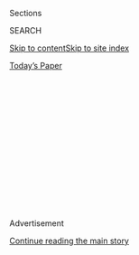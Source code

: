 <div id="app">

<div>

<div>

<div>

<div class="NYTAppHideMasthead css-1q2w90k e1suatyy0">

<div class="section css-ui9rw0 e1suatyy2">

<div class="css-eph4ug er09x8g0">

<div class="css-6n7j50">

</div>

<span class="css-1dv1kvn">Sections</span>

<div class="css-10488qs">

<span class="css-1dv1kvn">SEARCH</span>

</div>

[Skip to content](#site-content)[Skip to site
index](#site-index)

</div>

<div class="css-10698na e1huz5gh0">

</div>

</div>

<div id="masthead-bar-one" class="section hasLinks css-15hmgas e1csuq9d3">

<div class="css-uqyvli e1csuq9d0">

</div>

<div class="css-1uqjmks e1csuq9d1">

</div>

<div class="css-9e9ivx">

[](https://myaccount.nytimes.com/auth/login?response_type=cookie&client_id=vi)

</div>

<div class="css-1bvtpon e1csuq9d2">

[Today’s
Paper](https://www.nytimes.com/section/todayspaper)

</div>

</div>

</div>

</div>

<div data-aria-hidden="false">

<div id="site-content" data-role="main">

<div>

<div class="css-1aor85t" style="opacity:0.000000001;z-index:-1;visibility:hidden">

<div class="css-1hqnpie">

<div class="css-epjblv">

<span class="css-17xtcya">[Opinion](/section/opinion)</span><span class="css-x15j1o">|</span><span class="css-fwqvlz">America
Fails the Marshmallow
Test</span>

</div>

<div class="css-k008qs">

<div class="css-1iwv8en">

<span class="css-18z7m18"></span>

<div>

</div>

</div>

<span class="css-1n6z4y">https://nyti.ms/2UsT5CJ</span>

<div class="css-1705lsu">

<div class="css-4xjgmj">

<div class="css-4skfbu" data-role="toolbar" data-aria-label="Social Media Share buttons, Save button, and Comments Panel with current comment count" data-testid="share-tools">

  - 
  - 
  - 
  - 
    
    <div class="css-6n7j50">
    
    </div>

  - 
  - 

</div>

</div>

</div>

</div>

</div>

</div>

<div id="NYT_TOP_BANNER_REGION" class="css-13pd83m">

</div>

<div id="top-wrapper" class="css-1sy8kpn">

<div id="top-slug" class="css-l9onyx">

Advertisement

</div>

[Continue reading the main
story](#after-top)

<div class="ad top-wrapper" style="text-align:center;height:100%;display:block;min-height:250px">

<div id="top" class="place-ad" data-position="top" data-size-key="top">

</div>

</div>

<div id="after-top">

</div>

</div>

<div>

<div class="css-v5btjw etb61u70">

<div class="css-v05ibm etb61u71">

[Opinion](/section/opinion)

</div>

</div>

<div id="sponsor-wrapper" class="css-1hyfx7x">

<div id="sponsor-slug" class="css-19vbshk">

Supported by

</div>

[Continue reading the main
story](#after-sponsor)

<div id="sponsor" class="ad sponsor-wrapper" style="text-align:center;height:100%;display:block">

</div>

<div id="after-sponsor">

</div>

</div>

<div class="css-186x18t">

</div>

<div class="css-1vkm6nb ehdk2mb0">

# America Fails the Marshmallow Test

</div>

We lack the will to beat Covid-19.

<div class="css-18e8msd">

<div class="css-vp77d3 epjyd6m0">

<div class="css-1p10dcb ey68jwv0" data-aria-hidden="true">

[![Paul
Krugman](https://static01.nyt.com/images/2018/04/02/opinion/paul-krugman/paul-krugman-thumbLarge.png
"Paul Krugman")](https://www.nytimes.com/by/paul-krugman)

</div>

<div class="css-1baulvz">

By [<span class="css-1baulvz last-byline" itemprop="name">Paul
Krugman</span>](https://www.nytimes.com/by/paul-krugman)

<div class="css-8atqhb">

Opinion Columnist

</div>

</div>

</div>

  - June 9,
    2020

  - 
    
    <div class="css-4xjgmj">
    
    <div class="css-d8bdto" data-role="toolbar" data-aria-label="Social Media Share buttons, Save button, and Comments Panel with current comment count" data-testid="share-tools">
    
      - 
      - 
      - 
      - 
        
        <div class="css-6n7j50">
        
        </div>
    
      - 
      - 
    
    </div>
    
    </div>

</div>

<div class="css-79elbk" data-testid="photoviewer-wrapper">

<div class="css-z3e15g" data-testid="photoviewer-wrapper-hidden">

</div>

<div class="css-1a48zt4 ehw59r15" data-testid="photoviewer-children">

![<span class="css-16f3y1r e13ogyst0" data-aria-hidden="true">Visitors
having their temperatures checked at the Universal Studios theme park on
Friday in Orlando,
Fla.</span><span class="css-cnj6d5 e1z0qqy90" itemprop="copyrightHolder"><span class="css-1ly73wi e1tej78p0">Credit...</span><span><span>Gregg
Newton/Agence France-Presse — Getty
Images</span></span></span>](https://static01.nyt.com/images/2020/06/09/opinion/09krugman-newseltter/merlin_173233989_8864c8e5-b50b-461e-9611-ecfc680893c7-articleLarge.jpg?quality=75&auto=webp&disable=upscale)

</div>

</div>

<div class="css-mdjrty">

[阅读简体中文版](https://cn.nytimes.com/opinion/20200610/coronavirus-reopening-marshmallow-test/ "Read in Simplified Chinese")[閱讀繁體中文版](https://cn.nytimes.com/opinion/20200610/coronavirus-reopening-marshmallow-test/zh-hant/ "Read in Traditional Chinese")[Leer
en
español](https://www.nytimes.com/es/2020/06/11/espanol/opinion/coronavirus-economia-krugman.html "Read in Spanish")

</div>

</div>

<div class="section meteredContent css-1r7ky0e" name="articleBody" itemprop="articleBody">

<div class="css-1fanzo5 StoryBodyCompanionColumn">

<div class="css-53u6y8">

*This article is part of Paul Krugman’s free newsletter. You can* [*sign
up here*](https://www.nytimes.com/newsletters/paul-krugman) *to receive
it every Tuesday.*

The marshmallow test is a famous psychological experiment that tests
children’s willingness to delay gratification. Children are offered a
marshmallow, but told that they can have a second marshmallow if they’re
willing to wait 15 minutes before eating the first one. Claims that
children with the willpower to hold out do much better in life [haven’t
held up
well](https://www.theatlantic.com/family/archive/2018/06/marshmallow-test/561779/),
but the experiment is still a useful metaphor for many choices in life,
both by individuals and by larger groups.

One way to think about the Covid-19 pandemic is that it poses a kind of
marshmallow test for society.

At this point, there have been enough international success stories in
dealing with the coronavirus to leave us with a clear sense of what
beating the pandemic takes. First, you have to impose strict social
distancing long enough to reduce the number of infected people to a
small fraction of the population. Then you have to implement a regime of
testing, tracing and isolating: quickly identifying any new outbreak,
finding everyone exposed and quarantining them until the danger is past.

</div>

</div>

<div class="css-1fanzo5 StoryBodyCompanionColumn">

<div class="css-53u6y8">

This strategy is workable. South Korea has done it. [New
Zealand](https://www.nytimes.com/2020/06/08/world/australia/new-zealand-coronavirus-ardern.html)
has done it.

But you have to be strict and you have to be patient, staying the course
until the pandemic is over, not giving in to the temptation to return to
normal life while the virus is still widespread. So it is, as I said, a
kind of marshmallow test.

And America is failing that test.

New U.S. cases and deaths have
[declined](https://www.nytimes.com/interactive/2020/us/coronavirus-us-cases.html)
since early April, but that’s almost entirely because the greater New
York area, after a horrific outbreak, has achieved huge progress. In
many parts of the country — including our most populous states,
California, Texas, and Florida — the disease is still spreading.
Overall, new cases are plateauing and may be starting to rise. Yet state
governments are moving to reopen anyway.

This is a very different story from what’s happening in [other advanced
countries](https://www.bloomberg.com/graphics/2020-coronavirus-cases-world-map/?srnd=premium&sref=qzusa8bC#global-new-cases),
even hard-hit nations like Italy and Spain, where new cases have fallen
dramatically. It now looks likely that by late summer we’ll be the only
major wealthy nation where large numbers of people are still dying from
Covid-19.

Why are we failing the test? It’s easy to blame Donald Trump, a
man-child who would surely gobble down that first marshmallow, then try
to steal marshmallows from other kids. But America’s impatience, its
unwillingness to do what it takes to deal with a threat that can’t be
beaten with threats of violence, runs much deeper than one man.

It doesn’t help that Republicans are ideologically opposed to government
safety-net programs, which are what make the economic consequences of
social distancing tolerable; as I explain in [my recent
column](https://www.nytimes.com/2020/06/08/opinion/coronavirus-jobs-report.html?action=click&module=Opinion&pgtype=Homepage),
they seem determined to let crucial emergency relief expire far too
soon. Nor does it help that even low-cost measures to limit the spread
of Covid-19, above all wearing face masks (which mainly protect other
people), have been caught up in our culture wars.

</div>

</div>

<div class="css-1fanzo5 StoryBodyCompanionColumn">

<div class="css-53u6y8">

America in 2020, it seems, is too disunited, with too many people in the
grip of ideology and partisanship, to deal effectively with a pandemic.
We have the knowledge, we have the resources, but we don’t have the
will.

-----

**Paul Krugman’s Newsletter:** *Get a better understanding of the
economy — and an even deeper look at what’s on Paul’s mind.* [*Sign up
here*](https://www.nytimes.com/newsletters/paul-krugman)*.*

*The Times is committed to publishing* [*a diversity of
letters*](https://www.nytimes.com/2019/01/31/opinion/letters/letters-to-editor-new-york-times-women.html)
*to the editor. We’d like to hear what you think about this or any of
our articles. Here are some*
[*tips*](https://help.nytimes.com/hc/en-us/articles/115014925288-How-to-submit-a-letter-to-the-editor)*.
And here’s our email:*
[*letters@nytimes.com*](mailto:letters@nytimes.com)*.*

*Follow The New York Times Opinion section on*
[*Facebook*](https://www.facebook.com/nytopinion)*,* [*Twitter
(@NYTopinion)*](http://twitter.com/NYTOpinion) *and*
[*Instagram*](https://www.instagram.com/nytopinion/)*.*

</div>

</div>

</div>

<div>

</div>

<div>

</div>

<div>

</div>

<div>

<div id="bottom-wrapper" class="css-1ede5it">

<div id="bottom-slug" class="css-l9onyx">

Advertisement

</div>

[Continue reading the main
story](#after-bottom)

<div id="bottom" class="ad bottom-wrapper" style="text-align:center;height:100%;display:block;min-height:90px">

</div>

<div id="after-bottom">

</div>

</div>

</div>

</div>

</div>

## Site Index

<div>

</div>

## Site Information Navigation

  - [© <span>2020</span> <span>The New York Times
    Company</span>](https://help.nytimes.com/hc/en-us/articles/115014792127-Copyright-notice)

<!-- end list -->

  - [NYTCo](https://www.nytco.com/)
  - [Contact
    Us](https://help.nytimes.com/hc/en-us/articles/115015385887-Contact-Us)
  - [Work with us](https://www.nytco.com/careers/)
  - [Advertise](https://nytmediakit.com/)
  - [T Brand Studio](http://www.tbrandstudio.com/)
  - [Your Ad
    Choices](https://www.nytimes.com/privacy/cookie-policy#how-do-i-manage-trackers)
  - [Privacy](https://www.nytimes.com/privacy)
  - [Terms of
    Service](https://help.nytimes.com/hc/en-us/articles/115014893428-Terms-of-service)
  - [Terms of
    Sale](https://help.nytimes.com/hc/en-us/articles/115014893968-Terms-of-sale)
  - [Site
    Map](https://spiderbites.nytimes.com)
  - [Help](https://help.nytimes.com/hc/en-us)
  - [Subscriptions](https://www.nytimes.com/subscription?campaignId=37WXW)

</div>

</div>

</div>

</div>
